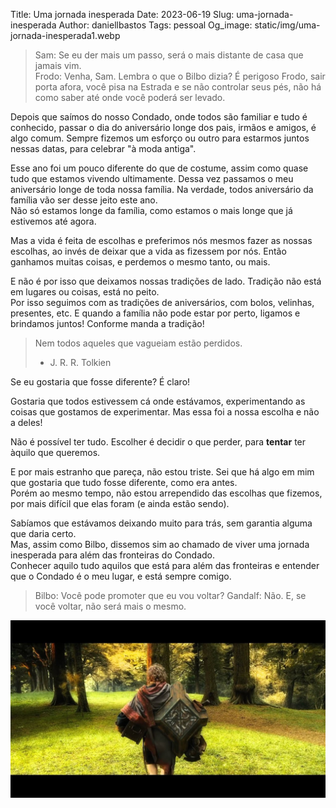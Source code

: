 Title: Uma jornada inesperada
Date: 2023-06-19
Slug: uma-jornada-inesperada
Author: daniellbastos
Tags: pessoal
Og_image: static/img/uma-jornada-inesperada1.webp


> Sam: Se eu der mais um passo, será o mais distante de casa que jamais vim.  
> Frodo: Venha, Sam. Lembra o que o Bilbo dizia? É perigoso Frodo, sair porta afora, você pisa na Estrada e se não controlar seus pés, não há como saber até onde você poderá ser levado.


Depois que saímos do nosso Condado, onde todos são familiar e tudo é conhecido, passar o dia do aniversário longe dos pais, irmãos e amigos, é algo comum. Sempre fizemos um esforço ou outro para estarmos juntos nessas datas, para celebrar "à moda antiga".

Esse ano foi um pouco diferente do que de costume, assim como quase tudo que estamos vivendo ultimamente.
Dessa vez passamos o meu aniversário longe de toda nossa família. Na verdade, todos aniversário da família vão ser desse jeito este ano.  
Não só estamos longe da família, como estamos o mais longe que já estivemos até agora.

Mas a vida é feita de escolhas e preferimos nós mesmos fazer as nossas escolhas, ao invés de deixar que a vida as fizessem por nós. Então ganhamos muitas coisas, e perdemos o mesmo tanto, ou mais.

E não é por isso que deixamos nossas tradições de lado. Tradição não está em lugares ou coisas, está no peito.  
Por isso seguimos com as tradições de aniversários, com bolos, velinhas, presentes, etc. E quando a família não pode estar por perto, ligamos e brindamos juntos! Conforme manda a tradição!

> Nem todos aqueles que vagueiam estão perdidos.  
> - J. R. R. Tolkien

Se eu gostaria que fosse diferente? É claro!

Gostaria que todos estivessem cá onde estávamos, experimentando as coisas que gostamos de experimentar. Mas essa foi a nossa escolha e não a deles!

Não é possível ter tudo. Escolher é decidir o que perder, para **tentar** ter àquilo que queremos.

E por mais estranho que pareça, não estou triste. Sei que há algo em mim que gostaria que tudo fosse diferente, como era antes.  
Porém ao mesmo tempo, não estou arrependido das escolhas que fizemos, por mais difícil que elas foram (e ainda estão sendo).

Sabíamos que estávamos deixando muito para trás, sem garantia alguma que daria certo.  
Mas, assim como Bilbo, dissemos sim ao chamado de viver uma jornada inesperada para além das fronteiras do Condado.  
Conhecer aquilo tudo aquilos que está para além das fronteiras e entender que o Condado é o meu lugar, e está sempre comigo.


> Bilbo: Você pode promoter que eu vou voltar?
> Gandalf: Não. E, se você voltar, não será mais o mesmo.

![Lá e de volta outra vez](static/img/uma-jornada-inesperada2.jpeg)
